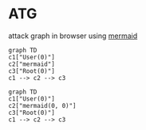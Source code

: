 # ATG

attack graph in browser using [mermaid](https://github.com/mermaid-js/mermaid)

```
graph TD
c1["User(0)"]
c2["mermaid"]
c3["Root(0)"]
c1 --> c2 --> c3
```

```mermaid
graph TD
c1["User(0)"]
c2["mermaid(0, 0)"]
c3["Root(0)"]
c1 --> c2 --> c3
```